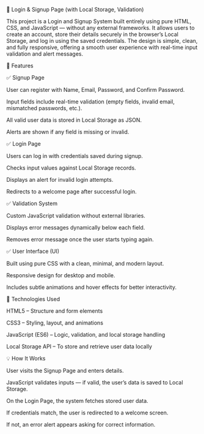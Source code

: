 🔐 Login & Signup Page (with Local Storage, Validation)


This project is a Login and Signup System built entirely using pure HTML, CSS, and JavaScript — without any external frameworks.
It allows users to create an account, store their details securely in the browser’s Local Storage, and log in using the saved credentials.
The design is simple, clean, and fully responsive, offering a smooth user experience with real-time input validation and alert messages.

🚀 Features

✅ Signup Page

User can register with Name, Email, Password, and Confirm Password.

Input fields include real-time validation (empty fields, invalid email, mismatched passwords, etc.).

All valid user data is stored in Local Storage as JSON.

Alerts are shown if any field is missing or invalid.

✅ Login Page

Users can log in with credentials saved during signup.

Checks input values against Local Storage records.

Displays an alert for invalid login attempts.

Redirects to a welcome page after successful login.

✅ Validation System

Custom JavaScript validation without external libraries.

Displays error messages dynamically below each field.

Removes error message once the user starts typing again.

✅ User Interface (UI)

Built using pure CSS with a clean, minimal, and modern layout.

Responsive design for desktop and mobile.

Includes subtle animations and hover effects for better interactivity.

🧠 Technologies Used

HTML5 – Structure and form elements

CSS3 – Styling, layout, and animations

JavaScript (ES6) – Logic, validation, and local storage handling

Local Storage API – To store and retrieve user data locally

💡 How It Works

User visits the Signup Page and enters details.

JavaScript validates inputs — if valid, the user’s data is saved to Local Storage.

On the Login Page, the system fetches stored user data.

If credentials match, the user is redirected to a welcome screen.

If not, an error alert appears asking for correct information.

